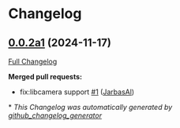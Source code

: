 # Changelog

## [0.0.2a1](https://github.com/OpenVoiceOS/ovos-skill-camera/tree/0.0.2a1) (2024-11-17)

[Full Changelog](https://github.com/OpenVoiceOS/ovos-skill-camera/compare/68f3b2a6bc076c5d06e06f8555dc0d0777b2b917...0.0.2a1)

**Merged pull requests:**

- fix:libcamera support [\#1](https://github.com/OpenVoiceOS/ovos-skill-camera/pull/1) ([JarbasAl](https://github.com/JarbasAl))



\* *This Changelog was automatically generated by [github_changelog_generator](https://github.com/github-changelog-generator/github-changelog-generator)*
